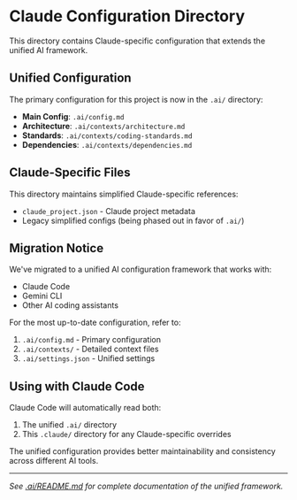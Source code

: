 # Claude Configuration Directory

This directory contains Claude-specific configuration that extends the unified AI framework.

## Unified Configuration

The primary configuration for this project is now in the `.ai/` directory:
- **Main Config**: `.ai/config.md`
- **Architecture**: `.ai/contexts/architecture.md`
- **Standards**: `.ai/contexts/coding-standards.md`
- **Dependencies**: `.ai/contexts/dependencies.md`

## Claude-Specific Files

This directory maintains simplified Claude-specific references:
- `claude_project.json` - Claude project metadata
- Legacy simplified configs (being phased out in favor of `.ai/`)

## Migration Notice

We've migrated to a unified AI configuration framework that works with:
- Claude Code
- Gemini CLI
- Other AI coding assistants

For the most up-to-date configuration, refer to:
1. `.ai/config.md` - Primary configuration
2. `.ai/contexts/` - Detailed context files
3. `.ai/settings.json` - Unified settings

## Using with Claude Code

Claude Code will automatically read both:
1. The unified `.ai/` directory
2. This `.claude/` directory for any Claude-specific overrides

The unified configuration provides better maintainability and consistency across different AI tools.

---
*See [.ai/README.md](../.ai/README.md) for complete documentation of the unified framework.*